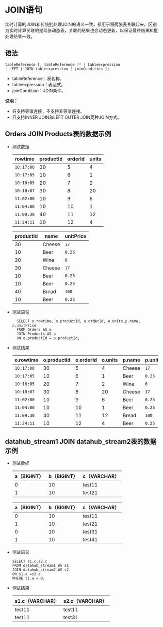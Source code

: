 # JOIN语句

实时计算的JOIN和传统批处理JOIN的语义一致，都用于将两张表关联起来。区别为实时计算关联的是两张动态表，关联的结果也会动态更新，以保证最终结果和批处理结果一致。

## 语法

```
tableReference [, tableReference ]* | tableexpression
[ LEFT ] JOIN tableexpression [ joinCondition ];
```

-   tableReference：表名称。
-   tableexpression：表达式。
-   joinCondition：JOIN条件。

**说明：**

-   只支持等值连接，不支持非等值连接。
-   只支持INNER JOIN和LEFT OUTER JOIN两种JOIN方式。

## Orders JOIN Products表的数据示例

-   测试数据

    |rowtime|productId|orderId|units|
    |-------|---------|-------|-----|
    |`10:17:00`|30|5|4|
    |`10:17:05`|10|6|1|
    |`10:18:05`|20|7|2|
    |`10:18:07`|30|8|20|
    |`11:02:00`|10|9|6|
    |`11:04:00`|10|10|1|
    |`11:09:30`|40|11|12|
    |`11:24:11`|10|12|4|

    |productId|name|unitPrice|
    |---------|----|---------|
    |30|Cheese|`17`|
    |10|Beer|`0.25`|
    |20|Wine|`6`|
    |30|Cheese|`17`|
    |10|Beer|`0.25`|
    |10|Beer|`0.25`|
    |40|Bread|`100`|
    |10|Beer|`0.25`|

-   测试语句

    ```
      SELECT o.rowtime, o.productId, o.orderId, o.units,p.name, p.unitPrice
      FROM Orders AS o
      JOIN Products AS p
      ON o.productId = p.productId;
    ```

-   测试结果

    |o.rowtime|o.productId|o.orderId|o.units|p.name|p.unitPrice|
    |---------|-----------|---------|-------|------|-----------|
    |`10:17:00`|30|5|4|Cheese|`17`|
    |`10:17:05`|10|6|1|Beer|`0.25`|
    |`10:18:05`|20|7|2|Wine|`6`|
    |`10:18:07`|30|8|20|Cheese|`17`|
    |`11:02:00`|10|9|6|Beer|`0.25`|
    |`11:04:00`|10|10|1|Beer|`0.25`|
    |`11:09:30`|40|11|12|Bread|`100`|
    |`11:24:11`|10|12|4|Beer|`0.25`|


## datahub\_stream1 JOIN datahub\_stream2表的数据示例

-   测试数据

    |a（BIGINT）|b（BIGINT）|c（VARCHAR）|
    |---------|---------|----------|
    |0|10|test11|
    |1|10|test21|

    |a（BIGINT）|b（BIGINT）|c（VARCHAR）|
    |---------|---------|----------|
    |0|10|test11|
    |1|10|test21|
    |0|10|test31|
    |1|10|test41|

-   测试语句

    ```
    SELECT s1.c,s2.c 
    FROM datahub_stream1 AS s1
    JOIN datahub_stream2 AS s2 
    ON s1.a =s2.a
    WHERE s1.a = 0;    
    ```

-   测试结果

    |s1.c（VARCHAR）|s2.c（VARCHAR）|
    |-------------|-------------|
    |test11|test11|
    |test11|test31|



